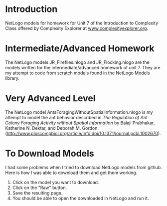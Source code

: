 # Introduction

NetLogo models for homework for Unit 7 of the Introduction to Complexity Class
offered by Complexity Explorer at www.complexityexplorer.org.

# Intermediate/Advanced Homework

The NetLogo models JR_Fireflies.nlogo and JR_Flocking.nlogo are the models
written for the intermediate/advanced homework of unit 7.  They are my
attempt to code from scratch models found in the NetLogo Models library.

# Very Advanced Level

The NetLogo model AntsForagingWithoutSpatialInformation.nlogo is my attempt
to model the ant behavior described in *The Regulation of Ant Colony Foraging 
Activity without Spatial Information* by Balaji Prabhakar, Katherine N. 
Dektar, and Deborah M. Gordon. 
(http://www.ploscompbiol.org/article/info:doi/10.1371/journal.pcbi.1002670).

# To Download Models

I had some problems when I tried to download NetLogo models from github.
Here is how I was able to download them and get them working.

1. Click on the model you want to download.  
2. Click on the "Raw" button.
3. Save the resulting page.
4. You should be able to open the downloaded in NetLogo and run it.

